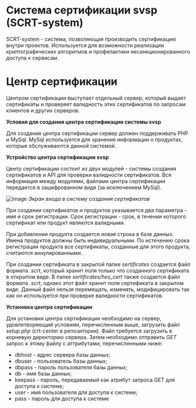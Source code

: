 # Система сертификации svsp (SCRT-system)

SCRT-system - система, позволяющая производить сертификацию внутри проектов. Используется для возможности реализации криптографических алгоритмов и 
профилактики несанкционированного доступа к сервисам.

# Центр сертификации

Центром сертификации выступает отдельный сервер, который выдает сертификаты и проверяет валидность этих сертификатов по запросам клиентов и других серверов. 

**Условия для создания центра сертификации системы svsp**

Для создания центра сертификации сервер должен поддерживать PHP и MySql. MySql используется для хранения информации о продуктах, которые обслуживаются данной 
системой.

**Устройство центра сертификации svsp**

Центр сертификации состоит из двух модулей - системы создания сертификатов и API для проверки валидности сертификатов. Вся информация между модулями, файлами
центра сертификации передается в зашифрованном виде (за исключением MySql).

![image](https://user-images.githubusercontent.com/77344156/211185025-33e5c872-dd41-49f9-908f-7e24865e8e7f.png)
*Экран входа в систему создания сертификатов*

При создании сертификатов и продуктов указывается два параметра - имя и срок регистрации. Срок регистрации - срок, в течении которого сертификат или продукт 
являются валидными.

При добавлении продукта создается новая строка в базе данных. Имена продуктов должны быть индивидуальными. По истечению срока регистрации продукта все сертификаты,
созданные для этого продукта, считаются аннулированными.

При создании сертификата в закрытой папке *sertificates* создается файл формата *.scrt*, который хранит поля только что созданного сертификата в открытом
виде. В папке *sertificates/hes_cert* также создается файл формата *.scrt*, однако этот файл хранит поля сертификата в закрытом виде. Данный файл нельзя перемещать,
изменять, модифицировать так как он используется при проверке валидности сертификатов.

**Установка центра сертификации**

Для установки центра сертификации необходимо на сервер, удовлетворяющий условиям, перечисленным выше, загрузить файл *setup.php* (crt-center в репозитории).
Файл требуется загрузить в корневую директорию сервера. Затем необходимо отправить *GET* запрос к этому файлу с аттрибутами, перечисленными ниже:

-   dbhost - адрес сервера базы данных;
-   dbuser - пользователь базы данных;
-   dbpass - пароль пользователя базы данных;
-   db - имя базы данных;
-   keepass - пароль, передаваемый как атрибут запроса GET для доступа к системе;
-   user - имя пользователя для доступа к системе; 
-   pass - пароль для доступа к системе










